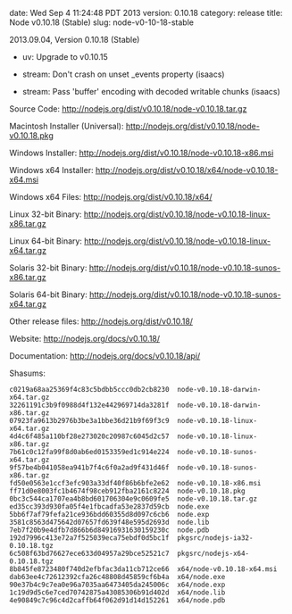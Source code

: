 date: Wed Sep  4 11:24:48 PDT 2013
version: 0.10.18
category: release
title: Node v0.10.18 (Stable)
slug: node-v0-10-18-stable

2013.09.04, Version 0.10.18 (Stable)

* uv: Upgrade to v0.10.15

* stream: Don't crash on unset _events property (isaacs)

* stream: Pass 'buffer' encoding with decoded writable chunks (isaacs)


Source Code: http://nodejs.org/dist/v0.10.18/node-v0.10.18.tar.gz

Macintosh Installer (Universal): http://nodejs.org/dist/v0.10.18/node-v0.10.18.pkg

Windows Installer: http://nodejs.org/dist/v0.10.18/node-v0.10.18-x86.msi

Windows x64 Installer: http://nodejs.org/dist/v0.10.18/x64/node-v0.10.18-x64.msi

Windows x64 Files: http://nodejs.org/dist/v0.10.18/x64/

Linux 32-bit Binary: http://nodejs.org/dist/v0.10.18/node-v0.10.18-linux-x86.tar.gz

Linux 64-bit Binary: http://nodejs.org/dist/v0.10.18/node-v0.10.18-linux-x64.tar.gz

Solaris 32-bit Binary: http://nodejs.org/dist/v0.10.18/node-v0.10.18-sunos-x86.tar.gz

Solaris 64-bit Binary: http://nodejs.org/dist/v0.10.18/node-v0.10.18-sunos-x64.tar.gz

Other release files: http://nodejs.org/dist/v0.10.18/

Website: http://nodejs.org/docs/v0.10.18/

Documentation: http://nodejs.org/docs/v0.10.18/api/

Shasums:
```
c0219a68aa25369f4c83c5bdbb5ccc0db2cb8230  node-v0.10.18-darwin-x64.tar.gz
32261191c3b9f0988d4f132e442969714da3281f  node-v0.10.18-darwin-x86.tar.gz
07923fa9613b2976b3be3a1bbe36d21b9f69f3c9  node-v0.10.18-linux-x64.tar.gz
4d4c6f485a110bf28e273020c20987c6045d2c57  node-v0.10.18-linux-x86.tar.gz
7b61c0c12fa99f8d0ab6ed0153359ed1c914e224  node-v0.10.18-sunos-x64.tar.gz
9f57be4b041058ea941b7f4c6f0a2ad9f431d46f  node-v0.10.18-sunos-x86.tar.gz
fd50e0563e1ccf3efc903a33df40f86b6bfe2e62  node-v0.10.18-x86.msi
ff71d0e8003fc1b4674f98ceb912fba2161c8224  node-v0.10.18.pkg
0bc3c544ca1707ea4b8bd601706304e9c0609fe5  node-v0.10.18.tar.gz
ed35cc393d930fa05f4e1fbcadfa53e2837d59cb  node.exe
5bb6f7af79fefa21ce936bdd60355d8d097c6cb6  node.exp
3581c8563d475642d07657fd639f48e595d2693d  node.lib
7eb7f20b9e4dfb7d866b6d84916931630159230c  node.pdb
192d7996c413e72a7f525039eca75ebdf0d5bc1f  pkgsrc/nodejs-ia32-0.10.18.tgz
6c508f63bd76627ece633d04957a29bce52521c7  pkgsrc/nodejs-x64-0.10.18.tgz
8b845fe8723480f740d2efbfac3da11cb712ce66  x64/node-v0.10.18-x64.msi
dab63ee4c72612392cfa26c48808d45859cf6b4a  x64/node.exe
90e37b4c9c7ea0e96a7035aa6473405da245006c  x64/node.exp
1c19d9d5c6e7ced70742875a43085306b91d402d  x64/node.lib
4e90849c7c96c4d2caffb64f062d91d14d152261  x64/node.pdb
```
